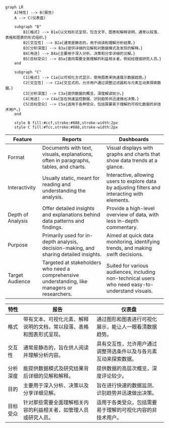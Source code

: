 
```mermaid
graph LR
    A[特性] --> B(报告)
    A --> C(仪表盘)

    subgraph "B"
        B1[格式] --> B1a{以文档形式呈现，包含文字、图表和解释说明，通常以段落、表格和图表的形式组织。}
        B2[交互性] --> B2a{通常是静态的，用于阅读和理解分析结果。}
        B3[分析深度] --> B3a{提供详细的见解和对数据模式及发现的解释。}
        B4[用途] --> B4a{主要用于深入分析、决策和分享详细的见解。}
        B5[目标受众] --> B5a{面向需要全面理解的利益相关者，例如经理或研究人员。}
    end

    subgraph "C"
        C1[格式] --> C1a{以可视化方式显示，使用图表来快速展示数据趋势。}
        C2[交互性] --> C2a{交互式的，允许用户通过调整过滤器和与元素互动来探索数据。}
        C3[分析深度] --> C3a{提供数据的概览，深度解读较少。}
        C4[用途] --> C4a{旨在快速监控数据、识别趋势并迅速做出决策。}
        C5[目标受众] --> C5a{适用于各种受众，包括需要易于理解的可视化数据的非技术用户。}
    end

    style B fill:#ccf,stroke:#888,stroke-width:2px
    style C fill:#fcc,stroke:#888,stroke-width:2px
```
| Feature | Reports | Dashboards |
| ---- | ---- | ---- |
| Format | Documents with text, visuals, explanations, often in paragraphs, tables, and charts. | Visual displays with graphs and charts that show data trends at a glance. |
| Interactivity | Usually static, meant for reading and understanding the analysis. | Interactive, allowing users to explore data by adjusting filters and interacting with elements. |
| Depth of Analysis | Offer detailed insights and explanations behind data patterns and findings. | Provide a high-level overview of data, with less in-depth commentary. |
| Purpose | Primarily used for in-depth analysis, decision-making, and sharing detailed insights. | Aimed at quick data monitoring, identifying trends, and making swift decisions. |
| Target Audience | Targeted at stakeholders who need a comprehensive understanding, like managers or researchers. | Suited for various audiences, including non-technical users who need easy-to-understand visuals. | 


| 特性 | 报告 | 仪表盘 |
| ---- | ---- | ---- |
| 格式 | 带有文本、可视化元素、解释说明的文档，常以段落、表格和图表形式呈现。 | 通过图形和图表进行可视化展示，能让人一眼看清数据趋势。 |
| 交互性 | 通常是静态的，旨在供人阅读并理解分析内容。 | 具有交互性，允许用户通过调整筛选条件以及与各元素互动来探索数据。 |
| 分析深度 | 能提供数据模式及研究结果背后详细的见解和解释。 | 提供数据的高层次概览，深度评论较少。 |
| 目的 | 主要用于深入分析、决策以及分享详细见解。 | 旨在进行快速的数据监测、识别趋势并迅速做出决策。 |
| 目标受众 | 针对那些需要全面理解相关内容的利益相关者，如管理人员或研究人员。 | 适用于各类受众，包括需要易于理解的可视化内容的非技术用户。 |
```
